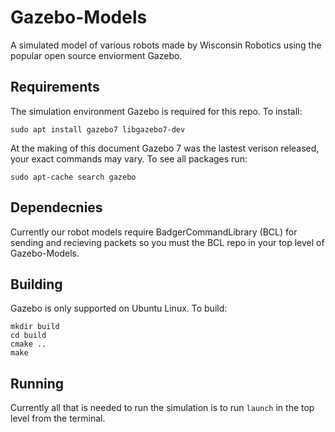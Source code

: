 # Gazebo-Models
A simulated model of various robots made by Wisconsin Robotics using the popular open source enviorment Gazebo.

## Requirements
The simulation environment Gazebo is required for this repo. To install:

```
sudo apt install gazebo7 libgazebo7-dev
```
At the making of this document Gazebo 7 was the lastest verison released, your exact commands may vary. To see all packages run:
```
sudo apt-cache search gazebo
```

## Dependecnies
Currently our robot models require BadgerCommandLibrary (BCL) for sending and recieving packets so you must the BCL repo in your top level of Gazebo-Models.

## Building
Gazebo is only supported on Ubuntu Linux. To build:

```
mkdir build
cd build
cmake ..
make
```

## Running
Currently all that is needed to run the simulation is to run `launch` in the top level from the terminal.
